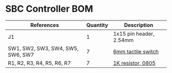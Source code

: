 # SBC Controller BOM

|References|Quantity|Description|
|-|-|-|
|J1|1|1x15 pin header, 2.54mm|
|SW1, SW2, SW3, SW4, SW5, SW6, SW7|7|[6mm tactile switch](https://www.jameco.com/z/BTS-1102B-2-Jameco-Valuepro-Switch-Push-Button-Tactile-SPST-OFF-ON-15-VDC-20mA-Actuator-Height-0-13-Inch_149948.html)|
|R1, R2, R3, R4, R5, R6, R7|7|[1K resistor, 0805](https://www.digikey.com/en/products/detail/cts-resistor-products/77081102P/1000658)|
